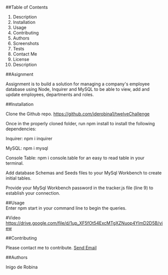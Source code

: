 ##Table of Contents
<ol>
<li> Description</li>
<li> Installation</li>
<li> Usage</li>
<li> Contributing</li>
<li> Authors </li>
<li> Screenshots</li>
<li>Tests</li>
<li> Contact Me</li>
<li> License </li>
<li> Description</li>
</ol>

##Asignment
<br>

Assignment is to build a solution for managing a company's employee database using Node, Inquirer and MySQL to be able to view, add and update employees, departments and roles.


##Installation
<br>

Clone the Github repo. https://github.com/iderobina1/twelveChallenge

Once in the properly cloned folder, run npm install to install the following dependencies:

Inquirer: npm i inquirer

MySQL: npm i mysql

Console Table: npm i console.table for an easy to read table in your terminal.

Add database Schemas and Seeds files to your MySql Workbench to create initial tables.

Provide your MySql Workbench password in the tracker.js file (line 9) to establish your connection.

##Usage
<br>
Enter npm start in your command line to begin the queries.

#Video 
<br>
https://drive.google.com/file/d/1up_XF5fOt54ExcMTgXZNuop4YImD2D5B/view


##Contributing
<br>

Please contact me to contribute.
<a href = "mailto: iderobina@gmail.com">Send Email</a>


##Authors
<br>

Inigo de Robina

